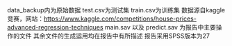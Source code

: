 data_backup内为原始数据
  test.csv为测试集
  train.csv为训练集
  数据源自kaggle竞赛，网站：https://www.kaggle.com/competitions/house-prices-advanced-regression-techniques
main.sav 以及 predict.sav 为报告中主要操作的文件
其余文件的生成运用均在报告中有所描述
报告采用SPSS版本为27
